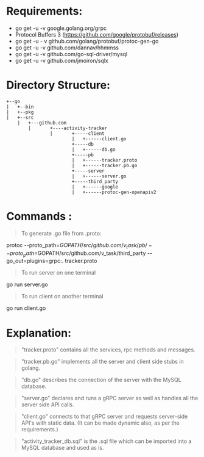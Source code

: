 # Requirements:

- go get -u -v  google.golang.org/grpc
- Protocol Buffers 3 (https://github.com/google/protobuf/releases)
- go get -u - v github.com/golang/protobuf/protoc-gen-go
- go get -u -v github.com/dannav/hhmmss
- go get -u -v github.com/go-sql-driver/mysql
- go get -u -v github.com/jmoiron/sqlx


# Directory Structure:

```
+--go
|	+--bin
|	+--pkg
|	+--src
	|	+---github.com
		|		+----activity-tracker
				|		+-----client
						|	+------client.go
						+-----db
						|	+------db.go
						+-----pb
						|	+------tracker.proto
						|	+------tracker.pb.go
						+-----server
						|	+------server.go
						+-----third_party
						|	+------google
						|	+------protoc-gen-openapiv2

```
# Commands :

> To generate .go file from .proto:

protoc --proto_path=$GOPATH/src/github.com/v_task/pb/ --proto_path=$GOPATH/src/github.com/v_task/third_party --go_out=plugins=grpc:. tracker.proto


> To run server on one terminal

go run server.go


> To run client on another terminal

go run client.go




# Explanation:

> "tracker.proto" contains all the services, rpc methods and messages.

> "tracker.pb.go" implements all the server and client side stubs in golang.

> "db.go" describes the connection of the server with the MySQL database.

> "server.go" declares and runs a gRPC server as well as handles all the server side API calls.

> "client.go" connects to that gRPC server and requests server-side API's with static data. (It can be made dynamic also, as per the requirements.)

>"activity_tracker_db.sql" is the .sql file which can be imported into a MySQL database and used as is. 

